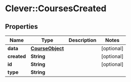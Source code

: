 # Clever::CoursesCreated

## Properties
Name | Type | Description | Notes
------------ | ------------- | ------------- | -------------
**data** | [**CourseObject**](CourseObject.md) |  | [optional] 
**created** | **String** |  | [optional] 
**id** | **String** |  | [optional] 
**type** | **String** |  | 

